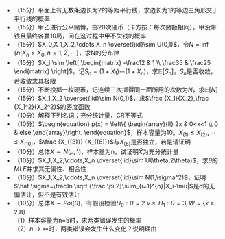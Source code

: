 -  （15分）平面上有无数条边长为2的等距平行线，求边长为1的等边三角形交于平行线的概率 
-  （15分）甲乙进行公平赌博，掷20次硬币（卡方按：每次赌额相同），甲没带钱且最终各赢10局，问在这过程中甲不欠钱的概率 
-  （15分）$X_0,X_1,X_2,\cdots,X_n \overset{iid}\sim U(0,1)$，令$N=\inf \{n|X_n>X_0,n=1,2,\cdots\}$，求N的分布律 
-  （15分）$X_i \sim \left[ \begin{matrix}  -\frac12 & 1 \\ \frac35 & \frac25  \end{matrix} \right]$，记$S_n=(1+X_1)\cdots(1+X_n)$，求$\mathbb E[S_n]$，$S_n$是否收敛，若收敛求其极限 
-  （15分）不断投掷一枚硬币，记连续三次掷得同一面所用的次数为$N$，求$\mathbb E[N]$ 
-  （15分）$X_1,X_2 \overset{iid}\sim N(0,1)$，求$\frac {X_1}{X_2},\frac {X_1^2}{X_2^2}$的密度函数 
-  （10分）解释下列名词：充分统计量，CR不等式 
-  （10分）$\begin{equation} p(x) = \left\{ \begin{array}{ll} 2x & 0<x<1 \\ 0 & else \end{array}\right. \end{equation}$，样本容量为10。$X_{(1)}≤X_{(2)},\cdots≤X_{(10)}$，$\frac {X_{(3)}} {X_{(6)}}$与$X_{(6)}$是否独立，若是请证明 
-  （10分）总体$X\sim N(\mu,1)$，样本量为n，试证明$\bar X$为充分统计量 
-  （10分）$X_1,X_2,\cdots,X_n \overset{iid}\sim U(\theta,2\theta)$，求$\theta$的$MLE$并求其无偏性、相合性 
-  （10分）$X_1,X_2,\cdots,X_n \overset{iid}\sim N(1,\sigma^2)$，证明$\hat \sigma=\frac1n \sqrt {\frac \pi 2}\sum_{i=1}^{n}|X_i-\mu|$是$\sigma$的无偏估计，但不是有效估计 
-  （10分）总体$X\sim Poi(\theta)$，有假设检验$H_0:\theta=2 \ v.s. \ H_1:\theta=3,W=\{\bar x ≥2.8\}$<br />（1）样本容量为n=5时，求两类错误发生的概率<br />（2）$n \rightarrow \infty$时，两类错误会发生什么变化？说明理由 
